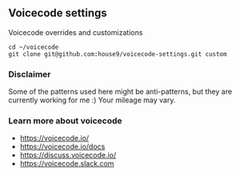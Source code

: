 ## Voicecode settings

Voicecode overrides and customizations

```
cd ~/voicecode
git clone git@github.com:house9/voicecode-settings.git custom
```

### Disclaimer

Some of the patterns used here might be anti-patterns, but they are currently working for me :) Your mileage may vary.

### Learn more about voicecode

- https://voicecode.io/
- https://voicecode.io/docs
- https://discuss.voicecode.io/
- https://voicecode.slack.com
